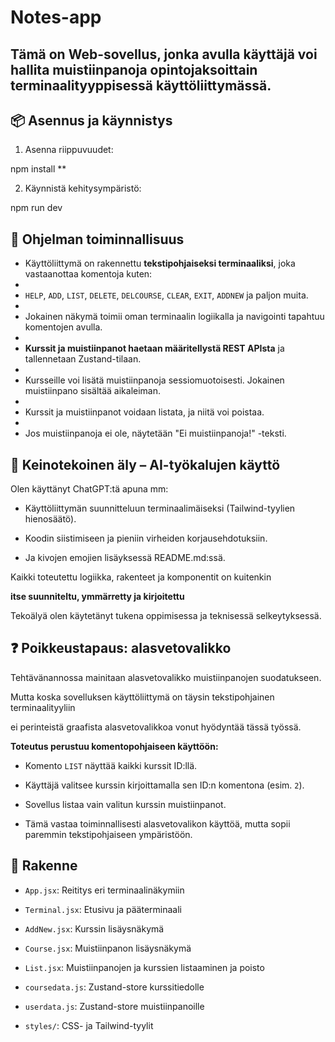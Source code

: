 # Notes-app

## Tämä on Web-sovellus, jonka avulla käyttäjä voi hallita muistiinpanoja opintojaksoittain terminaalityyppisessä käyttöliittymässä.

## 📦 Asennus ja käynnistys

1. Asenna riippuvuudet:

npm install **

2. Käynnistä kehitysympäristö:

npm run dev

## 🔧 Ohjelman toiminnallisuus

- Käyttöliittymä on rakennettu **tekstipohjaiseksi terminaaliksi**, joka vastaanottaa komentoja kuten:
- 
- `HELP`, `ADD`, `LIST`, `DELETE`, `DELCOURSE`, `CLEAR`, `EXIT`, `ADDNEW` ja paljon muita.
- 
- Jokainen näkymä toimii oman terminaalin logiikalla ja navigointi tapahtuu komentojen avulla.
- 
- **Kurssit ja muistiinpanot haetaan määritellystä REST APIsta** ja tallennetaan Zustand-tilaan.
- 
- Kursseille voi lisätä muistiinpanoja sessiomuotoisesti. Jokainen muistiinpano sisältää aikaleiman.
- 
- Kurssit ja muistiinpanot voidaan listata, ja niitä voi poistaa.
- 
- Jos muistiinpanoja ei ole, näytetään "Ei muistiinpanoja!" -teksti.

## 🧠 Keinotekoinen äly – AI-työkalujen käyttö

Olen käyttänyt ChatGPT:tä apuna mm:

- Käyttöliittymän suunnitteluun terminaalimäiseksi (Tailwind-tyylien hienosäätö).

- Koodin siistimiseen ja pieniin virheiden korjausehdotuksiin.

- Ja kivojen emojien lisäyksessä README.md:ssä.

Kaikki toteutettu logiikka, rakenteet ja komponentit on kuitenkin 

**itse suunniteltu, ymmärretty ja kirjoitettu**

Tekoälyä olen käytetänyt tukena oppimisessa ja teknisessä selkeytyksessä.

## ❓ Poikkeustapaus: alasvetovalikko

Tehtävänannossa mainitaan alasvetovalikko muistiinpanojen suodatukseen. 

Mutta koska sovelluksen käyttöliittymä on täysin tekstipohjainen terminaalityyliin

ei perinteistä graafista alasvetovalikkoa vonut hyödyntää tässä työssä.

**Toteutus perustuu komentopohjaiseen käyttöön:**

- Komento `LIST` näyttää kaikki kurssit ID:llä.

- Käyttäjä valitsee kurssin kirjoittamalla sen ID:n komentona (esim. `2`).

- Sovellus listaa vain valitun kurssin muistiinpanot.

- Tämä vastaa toiminnallisesti alasvetovalikon käyttöä, mutta sopii paremmin tekstipohjaiseen ympäristöön.

## 📁 Rakenne

- `App.jsx`: Reititys eri terminaalinäkymiin

- `Terminal.jsx`: Etusivu ja pääterminaali

- `AddNew.jsx`: Kurssin lisäysnäkymä

- `Course.jsx`: Muistiinpanon lisäysnäkymä

- `List.jsx`: Muistiinpanojen ja kurssien listaaminen ja poisto

- `coursedata.js`: Zustand-store kurssitiedolle

- `userdata.js`: Zustand-store muistiinpanoille

- `styles/`: CSS- ja Tailwind-tyylit